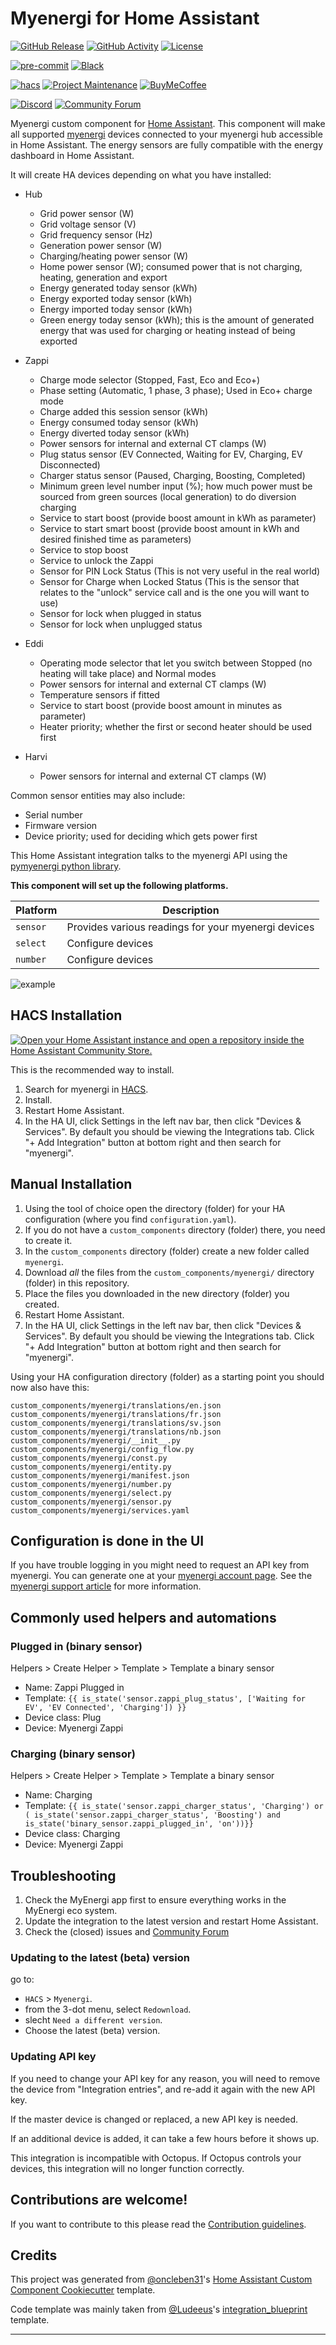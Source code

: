 # Myenergi for Home Assistant

[![GitHub Release][releases-shield]][releases]
[![GitHub Activity][commits-shield]][commits]
[![License][license-shield]](LICENSE)

[![pre-commit][pre-commit-shield]][pre-commit]
[![Black][black-shield]][black]

[![hacs][hacsbadge]][hacs]
[![Project Maintenance][maintenance-shield]][user_profile]
[![BuyMeCoffee][buymecoffeebadge]][buymecoffee]

[![Discord][discord-shield]][discord]
[![Community Forum][forum-shield]](https://community.home-assistant.io/t/myenergi-zappi-eddi-harvi/908261)

Myenergi custom component for [Home Assistant](https://home-assistant.io).
This component will make all supported [myenergi](https://myenergi.com) devices connected to your myenergi hub accessible in Home Assistant.
The energy sensors are fully compatible with the energy dashboard in Home Assistant.

It will create HA devices depending on what you have installed:

- Hub

  - Grid power sensor (W)
  - Grid voltage sensor (V)
  - Grid frequency sensor (Hz)
  - Generation power sensor (W)
  - Charging/heating power sensor (W)
  - Home power sensor (W); consumed power that is not charging, heating, generation and export
  - Energy generated today sensor (kWh)
  - Energy exported today sensor (kWh)
  - Energy imported today sensor (kWh)
  - Green energy today sensor (kWh); this is the amount of generated energy that was used for charging or heating instead of being exported

- Zappi

  - Charge mode selector (Stopped, Fast, Eco and Eco+)
  - Phase setting (Automatic, 1 phase, 3 phase); Used in Eco+ charge mode
  - Charge added this session sensor (kWh)
  - Energy consumed today sensor (kWh)
  - Energy diverted today sensor (kWh)
  - Power sensors for internal and external CT clamps (W)
  - Plug status sensor (EV Connected, Waiting for EV, Charging, EV Disconnected)
  - Charger status sensor (Paused, Charging, Boosting, Completed)
  - Minimum green level number input (%); how much power must be sourced from green sources (local generation) to do diversion charging
  - Service to start boost (provide boost amount in kWh as parameter)
  - Service to start smart boost (provide boost amount in kWh and desired finished time as parameters)
  - Service to stop boost
  - Service to unlock the Zappi
  - Sensor for PIN Lock Status (This is not very useful in the real world)
  - Sensor for Charge when Locked Status (This is the sensor that relates to the "unlock" service call and is the one you will want to use)
  - Sensor for lock when plugged in status
  - Sensor for lock when unplugged status

- Eddi

  - Operating mode selector that let you switch between Stopped (no heating will take place) and Normal modes
  - Power sensors for internal and external CT clamps (W)
  - Temperature sensors if fitted
  - Service to start boost (provide boost amount in minutes as parameter)
  - Heater priority; whether the first or second heater should be used first

- Harvi

  - Power sensors for internal and external CT clamps (W)

Common sensor entities may also include:

- Serial number
- Firmware version
- Device priority; used for deciding which gets power first

This Home Assistant integration talks to the myenergi API using the [pymyenergi python library](https://github.com/cjne/pymyenergi).

**This component will set up the following platforms.**

| Platform | Description                                         |
| -------- | --------------------------------------------------- |
| `sensor` | Provides various readings for your myenergi devices |
| `select` | Configure devices                                   |
| `number` | Configure devices                                   |

![example][logo]

## HACS Installation

[![Open your Home Assistant instance and open a repository inside the Home Assistant Community Store.](https://my.home-assistant.io/badges/hacs_repository.svg)](https://my.home-assistant.io/redirect/hacs_repository/?owner=CJNE&repository=ha-myenergi&category=integration)

This is the recommended way to install.

1. Search for myenergi in [HACS](https://hacs.xyz/).
2. Install.
3. Restart Home Assistant.
4. In the HA UI, click Settings in the left nav bar, then click "Devices & Services". By default you should be viewing the Integrations tab. Click "+ Add Integration" button at bottom right and then search for "myenergi".

## Manual Installation

1. Using the tool of choice open the directory (folder) for your HA configuration (where you find `configuration.yaml`).
2. If you do not have a `custom_components` directory (folder) there, you need to create it.
3. In the `custom_components` directory (folder) create a new folder called `myenergi`.
4. Download _all_ the files from the `custom_components/myenergi/` directory (folder) in this repository.
5. Place the files you downloaded in the new directory (folder) you created.
6. Restart Home Assistant.
7. In the HA UI, click Settings in the left nav bar, then click "Devices & Services". By default you should be viewing the Integrations tab. Click "+ Add Integration" button at bottom right and then search for "myenergi".

Using your HA configuration directory (folder) as a starting point you should now also have this:

```text
custom_components/myenergi/translations/en.json
custom_components/myenergi/translations/fr.json
custom_components/myenergi/translations/sv.json
custom_components/myenergi/translations/nb.json
custom_components/myenergi/__init__.py
custom_components/myenergi/config_flow.py
custom_components/myenergi/const.py
custom_components/myenergi/entity.py
custom_components/myenergi/manifest.json
custom_components/myenergi/number.py
custom_components/myenergi/select.py
custom_components/myenergi/sensor.py
custom_components/myenergi/services.yaml
```

## Configuration is done in the UI

If you have trouble logging in you might need to request an API key from myenergi. You can generate one at your [myenergi account page](https://myaccount.myenergi.com).
See the [myenergi support article](https://support.myenergi.com/hc/en-gb/articles/5069627351185-How-do-I-get-an-API-key-) for more information.

## Commonly used helpers and automations

### Plugged in (binary sensor)

Helpers > Create Helper > Template > Template a binary sensor

- Name: Zappi Plugged in
- Template: `{{ is_state('sensor.zappi_plug_status', ['Waiting for EV', 'EV Connected', 'Charging']) }}`
- Device class: Plug
- Device: Myenergi Zappi

### Charging (binary sensor)

Helpers > Create Helper > Template > Template a binary sensor

- Name: Charging
- Template: `{{ is_state('sensor.zappi_charger_status', 'Charging') or (
is_state('sensor.zappi_charger_status', 'Boosting') and is_state('binary_sensor.zappi_plugged_in', 'on'))}}`
- Device class: Charging
- Device: Myenergi Zappi

## Troubleshooting

1. Check the MyEnergi app first to ensure everything works in the MyEnergi eco system.
2. Update the integration to the latest version and restart Home Assistant.
3. Check the (closed) issues and [Community Forum](https://community.home-assistant.io/t/myenergi-zappi-eddi-harvi/908261)

### Updating to the latest (beta) version

go to:
- `HACS` > `Myenergi`.
- from the 3-dot menu, select `Redownload`.
- slecht `Need a different version`.
- Choose the latest (beta) version.

### Updating API key

If you need to change your API key for any reason, you will need to remove the device from "Integration entries", and re-add it again with the new API key.

If the master device is changed or replaced, a new API key is needed.

If an additional device is added, it can take a few hours before it shows up.

This integration is incompatible with Octopus. If Octopus controls your devices, this integration will no longer function correctly.

<!---->

## Contributions are welcome!

If you want to contribute to this please read the [Contribution guidelines](CONTRIBUTING.md).

## Credits

This project was generated from [@oncleben31](https://github.com/oncleben31)'s [Home Assistant Custom Component Cookiecutter](https://github.com/oncleben31/cookiecutter-homeassistant-custom-component) template.

Code template was mainly taken from [@Ludeeus](https://github.com/ludeeus)'s [integration_blueprint][integration_blueprint] template.

---

[integration_blueprint]: https://github.com/custom-components/integration_blueprint
[black]: https://github.com/psf/black
[black-shield]: https://img.shields.io/badge/code%20style-black-000000.svg?style=for-the-badge
[buymecoffee]: https://www.buymeacoffee.com/cjne.coffee
[buymecoffeebadge]: https://img.shields.io/badge/buy%20me%20a%20coffee-donate-yellow.svg?style=for-the-badge
[commits-shield]: https://img.shields.io/github/commit-activity/y/cjne/ha-myenergi.svg?style=for-the-badge
[commits]: https://github.com/cjne/ha-myenergi/commits/main
[hacs]: https://hacs.xyz
[hacsbadge]: https://img.shields.io/badge/HACS-Default-41BDF5.svg?style=for-the-badge
[discord]: https://discord.gg/Qa5fW2R
[discord-shield]: https://img.shields.io/discord/330944238910963714.svg?style=for-the-badge
[logo]: logo@2x.png
[forum-shield]: https://img.shields.io/badge/community-forum-brightgreen.svg?style=for-the-badge
[forum]: https://community.home-assistant.io/
[license-shield]: https://img.shields.io/github/license/cjne/ha-myenergi.svg?style=for-the-badge
[maintenance-shield]: https://img.shields.io/badge/maintainer-%40cjne-blue.svg?style=for-the-badge
[pre-commit]: https://github.com/pre-commit/pre-commit
[pre-commit-shield]: https://img.shields.io/badge/pre--commit-enabled-brightgreen?style=for-the-badge
[releases-shield]: https://img.shields.io/github/release/cjne/ha-myenergi.svg?style=for-the-badge
[releases]: https://github.com/cjne/ha-myenergi/releases
[user_profile]: https://github.com/cjne
[myenergi_library]: https://github.com/cjne/pymyenergi
